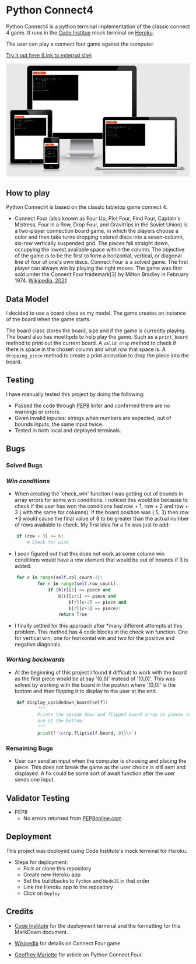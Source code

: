 # Python Connect4

Python Connect4 is a python terminal implementation of the classic connect 4 game.
It runs in the [Code Institue](https://codeinstitute.net/all-access-coding-challenge/?utm_term=code%20institute&utm_campaign=CI+-+IRL+-+Search+-+Brand&utm_source=adwords&utm_medium=ppc&hsa_acc=8983321581&hsa_cam=14304747355&hsa_grp=128775288209&hsa_ad=539453915484&hsa_src=g&hsa_tgt=kwd-319867646331&hsa_kw=code%20institute&hsa_mt=e&hsa_net=adwords&hsa_ver=3&gclid=CjwKCAiAv_KMBhAzEiwAs-rX1PXOCAky8yjljHzgvSnccpkyUOvNLVGMuzG11t86weTdFdPiTfNHHhoCFuwQAvD_BwE) mock terminal on [Heroku](https://id.heroku.com/login).

The user can play a connect four game against the computer.

[Try it out here (Link to external site)](https://connect4-python.herokuapp.com/)

![Am-I-Responsive-Connect4](images/connect-4-air.png)

## How to play

Python Connect4 is based on the classic tabletop game connect 4.

* Connect Four (also known as Four Up, Plot Four, Find Four, Captain's Mistress, Four in a Row, Drop Four, and Gravitrips in the Soviet Union) is a two-player connection board game, in   which the players choose a color and then take turns dropping colored discs into a seven-column, six-row vertically suspended grid. The pieces fall straight down, occupying the lowest available space within the column. The objective of the game is to be the first to form a horizontal, vertical, or diagonal line of four of one's own discs. Connect Four is a solved game. The first player can always win by playing the right moves. The game was first sold under the Connect Four trademark[3] by Milton Bradley in February 1974. [Wikipedia, 2021](https://en.wikipedia.org/wiki/Connect_Four)

## Data Model

I decided to use a board class as my model. The game creates an instance of the board when the game starts.

The board class stores the board, size and if the game is currently playing. The board also has moethpds to help play the game. Such as a `print_board` method to print out the current board. A `valid_drop` method to check if there is space in the chosen column and what row that space is. A `dropping_piece` method to create a print animation to drop the piece into the board.

## Testing

I have manually tested this project by doing the following:
* Passed the code through [PEP8](http://pep8online.com/checkresult) linter and confirmed there are no warnings or errors.
* Given invalid inputes: strings when numbers are expected, out of bounds inputs, the same input twice.
* Tested in both local and deployed terminals.

## Bugs

### **Solved Bugs**

### *Win conditions*
* When creating the 'check_win' function I was getting out of bounds in array errors for some win conditions. I noticed this would be because to check
if the user has won the conditions had row + 1, row + 2 and row + 3 ( with the same for columns). If the board position was ( 5, 3) then row +3 would cause the final value of 
8 to be greater than the actual number of rows available to check. My first idea for a fix was just to add:
```python
    if (row + 3) <= 6:
        # Check for wins
```
* I soon figured out that this does not work as some column win conditions would have a row element that would be out of bounds if 3 is added.
```python
    for c in range(self.col_count-3):
            for r in range(self.row_count):
                if (b[r][c] == piece and
                    b[r][c+1] == piece and
                        b[r][c+2] == piece and
                        b[r][c+3] == piece):
                    return True
```
* I finally settled for this approach after *many different attempts at this problem. This method has 4 code blocks in the check win function. One for vertical win, one for horixontal win and two for the positive and negative diagonals.

### *Working backwards*
* At the beginning of this project I found it difficult to work with the board as the first piece would be at say '(0,6)' instead of '(0,0)'. 
This was solved by working with the board in the postion where '(0,0)' is the bottom and then flipping it to display to the user at the end.
```python
    def display_upsidedown_board(self):
            """
            Prints the upside down and flipped board array so pieces at 0,0
            are at the bottom.
            """
            print(f'\n{np.flip(self.board, 0)}\n')
```

### **Remaining Bugs**

* User can send an input when the computer is choosing and placing the piece. This does not break the game as the user choice is still sent and displayed. A fix could be some sort of await function after the user sends one input.

## **Validator Testing**
* PEP8
  * No errors returned from [PEP8online.com](PEP8online.com)

## Deployment
This project was deployed using Code Institute's mock terminal for Heroku.

* Steps for deployment:
  * Fork or clone this repository
  * Create new Heroku app
  * Set the buildbacks to `Python` and `NodeJS` in that order
  * Link the Heroku app to the repository
  * Click on `Deploy`

## Credits
* [Code Institute](https://codeinstitute.net/all-access-coding-challenge/?utm_term=code%20institute&utm_campaign=CI+-+IRL+-+Search+-+Brand&utm_source=adwords&utm_medium=ppc&hsa_acc=8983321581&hsa_cam=14304747355&hsa_grp=128775288209&hsa_ad=539453915484&hsa_src=g&hsa_tgt=kwd-319867646331&hsa_kw=code%20institute&hsa_mt=e&hsa_net=adwords&hsa_ver=3&gclid=CjwKCAiAv_KMBhAzEiwAs-rX1PXOCAky8yjljHzgvSnccpkyUOvNLVGMuzG11t86weTdFdPiTfNHHhoCFuwQAvD_BwE) for the deployment terminal and the formatting for this MarkDown document.

* [Wikipedia](https://en.wikipedia.org/wiki/Connect_Four) for details on Connect Four game.

* [Geoffrey Mariette](https://medium.com/@geoffrey.mariette/crazy-connect4-with-python-146d384f4cfb) for article on Python Connect Four.